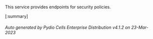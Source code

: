 






This service provides endpoints for security policies.

[:summary]

###### Auto generated by Pydio Cells Enterprise Distribution v4.1.2 on 23-Mar-2023
